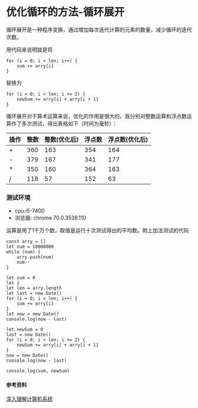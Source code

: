 # 优化循环的方法-循环展开
循环展开是一种程序变换，通过增加每次迭代计算的元素的数量，减少循环的迭代次数。

用代码来说明就是将
```
for (i = 0; i < len; i++) {
	sum += arry[i]
}
```
替换为
```
for (i = 0; i < len; i += 2) {
	newSum += arry[i] + arry[i + 1]
}
```
循环展开对于算术运算来说，优化的作用是很大的。我分别对整数运算和浮点数运算作了多次测试，得出表格如下（时间为毫秒）：

|操作|整数|整数(优化后)|浮点数|浮点数(优化后)|
|-|-|-|-|-|
|+|360|163|354|164|
|-|379|167|341|177|
|*|350|160|364|163|
|/|118|57|152|63|

### 测试环境
* cpu:i5-7400
* 浏览器: chrome 70.0.3538.110

运算是用了1千万个数，取值是运行十次测试得出的平均数。附上加法测试的代码
```
const arry = []
let num = 10000000
while (num) {
	arry.push(num)
	num--
}

let sum = 0
let i 
let len = arry.length
let last = new Date()
for (i = 0; i < len; i++) {
	sum += arry[i]
}
let now = new Date()
console.log(now - last)

let newSum = 0
last = new Date()
for (i = 0; i < len; i += 2) {
	newSum += arry[i] + arry[i + 1]
}
now = new Date()
console.log(now - last)

console.log(sum, newSum)
```

#### 参考资料
[深入理解计算机系统](https://book.douban.com/subject/26912767/)
